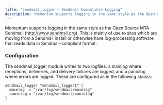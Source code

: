 ```yaml
---
title: "sendmail_logger – Sendmail-Compatible Logging"
description: "Momentum supports logging in the same style as the Open Source MTA Sendmail http www sendmail org This is mainly of use to sites which are moving from a Sendmail install or otherwise have log processing software that reads data in Sendmail compliant format The sendmail logger module writes to..."
---
```


<a name="idp21194080"></a> 

Momentum supports logging in the same style as the Open Source MTA Sendmail (http://www.sendmail.org). This is mainly of use to sites which are moving from a Sendmail install or otherwise have log-processing software that reads data in Sendmail-compliant format.

### <a name="idp21196368"></a> Configuration

The sendmail_logger module writes to two logfiles: a mainlog where receptions, deliveries, and delivery failures are logged, and a paniclog where errors are logged. These are configured as in the following stanza:

<a name="example.sendmail_logger.3"></a> 


```
sendmail_logger "sendmail_logger1" {
  mainlog  = "/var/log/sendmail/mainlog"
  paniclog = "/var/log/sendmail/paniclog"
}
```